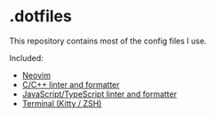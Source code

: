 # .dotfiles

This repository contains most of the config files I use.

Included:

- [Neovim](./nvim/)
- [C/C++ linter and formatter](./c-cpp/)
- [JavaScript/TypeScript linter and formatter](./js/)
- [Terminal (Kitty / ZSH)](./terminal/)
